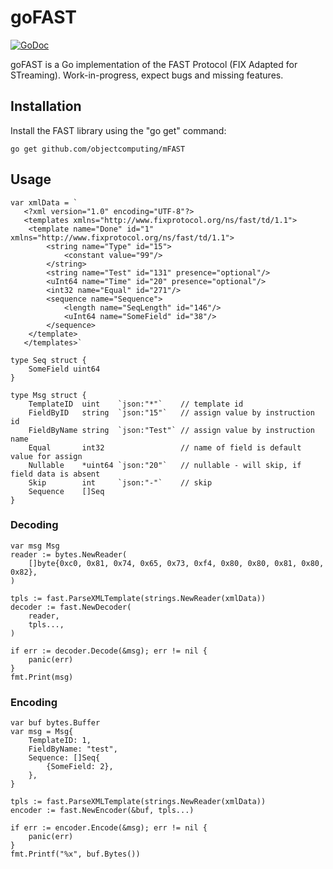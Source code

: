 goFAST
======

[![GoDoc](https://godoc.org/github.com/co11ter/goFAST?status.svg)](https://godoc.org/github.com/co11ter/goFAST)

goFAST is a Go implementation of the FAST Protocol (FIX Adapted for STreaming).
Work-in-progress, expect bugs and missing features.

Installation
------------

Install the FAST library using the "go get" command:

    go get github.com/objectcomputing/mFAST

Usage
-----


```
var xmlData = `
   <?xml version="1.0" encoding="UTF-8"?>
   <templates xmlns="http://www.fixprotocol.org/ns/fast/td/1.1">
   	<template name="Done" id="1" xmlns="http://www.fixprotocol.org/ns/fast/td/1.1">
   		<string name="Type" id="15">
   			<constant value="99"/>
   		</string>
   		<string name="Test" id="131" presence="optional"/>
   		<uInt64 name="Time" id="20" presence="optional"/>
   		<int32 name="Equal" id="271"/>
   		<sequence name="Sequence">
   			<length name="SeqLength" id="146"/>
   			<uInt64 name="SomeField" id="38"/>
   		</sequence>
   	</template>
   </templates>`
   
type Seq struct {
    SomeField uint64
}

type Msg struct {
    TemplateID  uint    `json:"*"`    // template id
    FieldByID   string  `json:"15"`   // assign value by instruction id
    FieldByName string  `json:"Test"` // assign value by instruction name
    Equal       int32                 // name of field is default value for assign
    Nullable    *uint64 `json:"20"`   // nullable - will skip, if field data is absent
    Skip        int     `json:"-"`    // skip
    Sequence    []Seq
}
```

### Decoding

```
var msg Msg
reader := bytes.NewReader(
    []byte{0xc0, 0x81, 0x74, 0x65, 0x73, 0xf4, 0x80, 0x80, 0x81, 0x80, 0x82},
)

tpls := fast.ParseXMLTemplate(strings.NewReader(xmlData))
decoder := fast.NewDecoder(
    reader,
    tpls...,
)

if err := decoder.Decode(&msg); err != nil {
    panic(err)
}
fmt.Print(msg)

```

### Encoding

```
var buf bytes.Buffer
var msg = Msg{
    TemplateID: 1,
    FieldByName: "test",
    Sequence: []Seq{
        {SomeField: 2},
    },
}

tpls := fast.ParseXMLTemplate(strings.NewReader(xmlData))
encoder := fast.NewEncoder(&buf, tpls...)

if err := encoder.Encode(&msg); err != nil {
    panic(err)
}
fmt.Printf("%x", buf.Bytes())
```